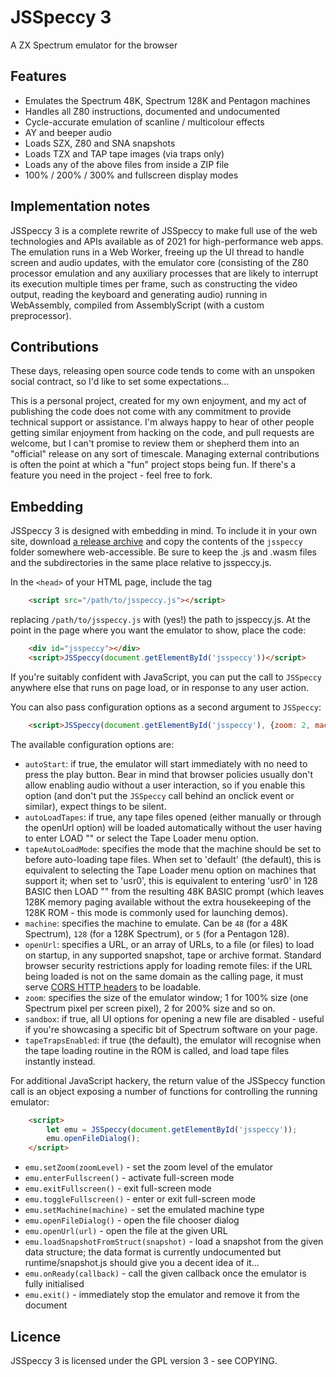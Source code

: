 # JSSpeccy 3

A ZX Spectrum emulator for the browser

## Features

* Emulates the Spectrum 48K, Spectrum 128K and Pentagon machines
* Handles all Z80 instructions, documented and undocumented
* Cycle-accurate emulation of scanline / multicolour effects
* AY and beeper audio
* Loads SZX, Z80 and SNA snapshots
* Loads TZX and TAP tape images (via traps only)
* Loads any of the above files from inside a ZIP file
* 100% / 200% / 300% and fullscreen display modes

## Implementation notes

JSSpeccy 3 is a complete rewrite of JSSpeccy to make full use of the web technologies and APIs available as of 2021 for high-performance web apps. The emulation runs in a Web Worker, freeing up the UI thread to handle screen and audio updates, with the emulator core (consisting of the Z80 processor emulation and any auxiliary processes that are likely to interrupt its execution multiple times per frame, such as constructing the video output, reading the keyboard and generating audio) running in WebAssembly, compiled from AssemblyScript (with a custom preprocessor).

## Contributions

These days, releasing open source code tends to come with an unspoken social contract, so I'd like to set some expectations...

This is a personal project, created for my own enjoyment, and my act of publishing the code does not come with any commitment to provide technical support or assistance. I'm always happy to hear of other people getting similar enjoyment from hacking on the code, and pull requests are welcome, but I can't promise to review them or shepherd them into an "official" release on any sort of timescale. Managing external contributions is often the point at which a "fun" project stops being fun. If there's a feature you need in the project - feel free to fork.

## Embedding

JSSpeccy 3 is designed with embedding in mind. To include it in your own site, download [a release archive](https://github.com/gasman/jsspeccy3/releases) and copy the contents of the `jsspeccy` folder somewhere web-accessible. Be sure to keep the .js and .wasm files and the subdirectories in the same place relative to jsspeccy.js.

In the `<head>` of your HTML page, include the tag

```html
    <script src="/path/to/jsspeccy.js"></script>
```

replacing `/path/to/jsspeccy.js` with (yes!) the path to jsspeccy.js. At the point in the page where you want the emulator to show, place the code:

```html
    <div id="jsspeccy"></div>
    <script>JSSpeccy(document.getElementById('jsspeccy'))</script>
```

If you're suitably confident with JavaScript, you can put the call to `JSSpeccy` anywhere else that runs on page load, or in response to any user action.

You can also pass configuration options as a second argument to `JSSpeccy`:

```html
    <script>JSSpeccy(document.getElementById('jsspeccy'), {zoom: 2, machine: 48})</script>
```

The available configuration options are:

* `autoStart`: if true, the emulator will start immediately with no need to press the play button. Bear in mind that browser policies usually don't allow enabling audio without a user interaction, so if you enable this option (and don't put the `JSSpeccy` call behind an onclick event or similar), expect things to be silent.
* `autoLoadTapes`: if true, any tape files opened (either manually or through the openUrl option) will be loaded automatically without the user having to enter LOAD "" or select the Tape Loader menu option.
* `tapeAutoLoadMode`: specifies the mode that the machine should be set to before auto-loading tape files. When set to 'default' (the default), this is equivalent to selecting the Tape Loader menu option on machines that support it; when set to 'usr0', this is equivalent to entering 'usr0' in 128 BASIC then LOAD "" from the resulting 48K BASIC prompt (which leaves 128K memory paging available without the extra housekeeping of the 128K ROM - this mode is commonly used for launching demos).
* `machine`: specifies the machine to emulate. Can be `48` (for a 48K Spectrum), `128` (for a 128K Spectrum), or `5` (for a Pentagon 128).
* `openUrl`: specifies a URL, or an array of URLs, to a file (or files) to load on startup, in any supported snapshot, tape or archive format. Standard browser security restrictions apply for loading remote files: if the URL being loaded is not on the same domain as the calling page, it must serve [CORS HTTP headers](https://developer.mozilla.org/en-US/docs/Web/HTTP/CORS) to be loadable.
* `zoom`: specifies the size of the emulator window; 1 for 100% size (one Spectrum pixel per screen pixel), 2 for 200% size and so on.
* `sandbox`: if true, all UI options for opening a new file are disabled - useful if you're showcasing a specific bit of Spectrum software on your page.
* `tapeTrapsEnabled`: if true (the default), the emulator will recognise when the tape loading routine in the ROM is called, and load tape files instantly instead.

For additional JavaScript hackery, the return value of the JSSpeccy function call is an object exposing a number of functions for controlling the running emulator:

```html
    <script>
        let emu = JSSpeccy(document.getElementById('jsspeccy'));
        emu.openFileDialog();
    </script>
```

* `emu.setZoom(zoomLevel)` - set the zoom level of the emulator
* `emu.enterFullscreen()` - activate full-screen mode
* `emu.exitFullscreen()` - exit full-screen mode
* `emu.toggleFullscreen()` - enter or exit full-screen mode
* `emu.setMachine(machine)` - set the emulated machine type
* `emu.openFileDialog()` - open the file chooser dialog
* `emu.openUrl(url)` - open the file at the given URL
* `emu.loadSnapshotFromStruct(snapshot)` - load a snapshot from the given data structure; the data format is currently undocumented but runtime/snapshot.js should give you a decent idea of it...
* `emu.onReady(callback)` - call the given callback once the emulator is fully initialised
* `emu.exit()` - immediately stop the emulator and remove it from the document


## Licence

JSSpeccy 3 is licensed under the GPL version 3 - see COPYING.
